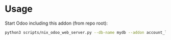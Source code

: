 # Usage

Start Odoo including this addon (from repo root):

```bash
python3 scripts/nix_odoo_web_server.py --db-name mydb --addon account_liquidity_forecast
```
